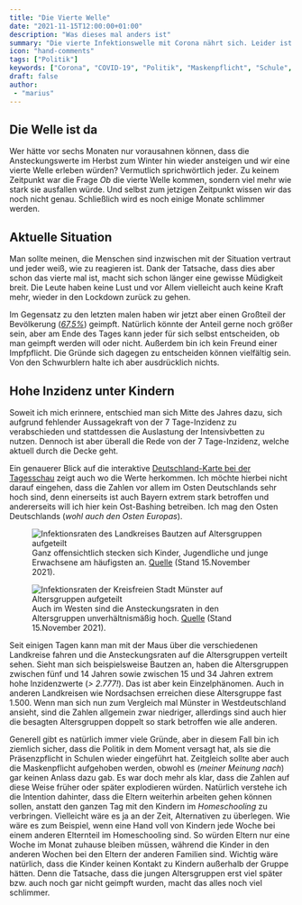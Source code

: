 ```yaml
---
title: "Die Vierte Welle"
date: "2021-11-15T12:00:00+01:00"
description: "Was dieses mal anders ist"
summary: "Die vierte Infektionswelle mit Corona nährt sich. Leider ist noch immer keine Routine rein gekommen und dieses mal ist auch noch einiges anders wie bisher."
icon: "hand-comments"
tags: ["Politik"]
keywords: ["Corona", "COVID-19", "Politik", "Maskenpflicht", "Schule", "Kinder"]
draft: false
author:
 - "marius"
---
```


Die Welle ist da
----------------
Wer hätte vor sechs Monaten nur vorausahnen können, dass die Ansteckungswerte
im Herbst zum Winter hin wieder ansteigen und wir eine vierte Welle erleben
würden? Vermutlich sprichwörtlich jeder. Zu keinem Zeitpunkt war die Frage _Ob_
die vierte Welle kommen, sondern viel mehr wie stark sie ausfallen würde. Und
selbst zum jetzigen Zeitpunkt wissen wir das noch nicht genau. Schließlich
wird es noch einige Monate schlimmer werden.

Aktuelle Situation
------------------
Man sollte meinen, die Menschen sind inzwischen mit der Situation vertraut und
jeder weiß, wie zu reagieren ist. Dank der Tatsache, dass dies aber schon das
vierte mal ist, macht sich schon länger eine gewisse Müdigkeit breit. Die Leute
haben keine Lust und vor Allem vielleicht auch keine Kraft mehr, wieder in den
Lockdown zurück zu gehen.

Im Gegensatz zu den letzten malen haben wir jetzt aber einen Großteil der
Bevölkerung (_[67,5%](https://www.tagesschau.de/inland/coronavirus-karte-deutschland-101.html)_)
geimpft. Natürlich könnte der Anteil gerne noch größer sein, aber am Ende
des Tages kann jeder für sich selbst entscheiden, ob man geimpft werden
will oder nicht. Außerdem bin ich kein Freund einer Impfpflicht. Die Gründe
sich dagegen zu entscheiden können vielfältig sein. Von den Schwurblern halte
ich aber ausdrücklich nichts.

Hohe Inzidenz unter Kindern
---------------------------
Soweit ich mich erinnere, entschied man sich Mitte des Jahres dazu, sich
aufgrund fehlender Aussagekraft von der 7 Tage-Inzidenz zu verabschieden
und stattdessen die Auslastung der Intensivbetten zu nutzen. Dennoch ist
aber überall die Rede von der 7 Tage-Inzidenz, welche aktuell durch die
Decke geht.

Ein genauerer Blick auf die interaktive [Deutschland-Karte bei der Tagesschau](https://www.tagesschau.de/inland/coronavirus-karte-deutschland-101.html)
zeigt auch wo die Werte herkommen. Ich möchte hierbei nicht darauf eingehen,
dass die Zahlen vor allem im Osten Deutschlands sehr hoch sind, denn
einerseits ist auch Bayern extrem stark betroffen und andererseits will ich
hier kein Ost-Bashing betreiben. Ich mag den Osten Deutschlands
(_wohl auch den Osten Europas_).

<figure class="left col3">
    <img title="Inzidenzwerte für Bautzen" alt="Infektionsraten des Landkreises Bautzen auf Altersgruppen aufgeteilt" src="/img/stat_corona_bautzen.webp" />
    <figcaption>Ganz offensichtlich stecken sich Kinder, Jugendliche und junge Erwachsene am häufigsten an. <a href="https://www.tagesschau.de/inland/coronavirus-karte-deutschland-101.html">Quelle</a> (Stand 15.November 2021).</figcaption>
</figure>
<figure class="right col3">
    <img title="Inzidenzwerte für Münster" alt="Infektionsraten der Kreisfreien Stadt Münster auf Altersgruppen aufgeteilt" src="/img/stat_corona_muenster.webp" />
    <figcaption>Auch im Westen sind die Ansteckungsraten in den Altersgruppen unverhältnismäßig hoch. <a href="https://www.tagesschau.de/inland/coronavirus-karte-deutschland-101.html">Quelle</a> (Stand 15.November 2021).</figcaption>
</figure>

Seit einigen Tagen kann man mit der Maus über die verschiedenen Landkreise
fahren und die Ansteckungsraten auf die Altersgruppen verteilt sehen. Sieht
man sich beispielsweise Bautzen an, haben die Altersgruppen zwischen fünf
und 14 Jahren sowie zwischen 15 und 34 Jahren extrem hohe Inzidenzwerte
(_> 2.777!_). Das ist aber kein Einzelphänomen. Auch in anderen Landkreisen
wie Nordsachsen erreichen diese Altersgruppe fast 1.500. Wenn man sich nun
zum Vergleich mal Münster in Westdeutschland ansieht, sind die Zahlen
allgemein zwar niedriger, allerdings sind auch hier die besagten
Altersgruppen doppelt so stark betroffen wie alle anderen.

Generell gibt es natürlich immer viele Gründe, aber in diesem Fall bin ich
ziemlich sicher, dass die Politik in dem Moment versagt hat, als sie die
Präsenzpflicht in Schulen wieder eingeführt hat. Zeitgleich sollte aber auch
die Maskenpflicht aufgehoben werden, obwohl es (_meiner Meinung nach_)
gar keinen Anlass dazu gab. Es war doch mehr als klar, dass die Zahlen auf
diese Weise früher oder später explodieren würden. Natürlich verstehe ich
die Intention dahinter, dass die Eltern weiterhin arbeiten gehen können
sollen, anstatt den ganzen Tag mit den Kindern im _Homeschooling_ zu verbringen.
Vielleicht wäre es ja an der Zeit, Alternativen zu überlegen. Wie wäre es
zum Beispiel, wenn eine Hand voll von Kindern jede Woche bei einem anderen
Elternteil im Homeschooling sind. So würden Eltern nur eine Woche im Monat
zuhause bleiben müssen, während die Kinder in den anderen Wochen bei den
Eltern der anderen Familien sind. Wichtig wäre natürlich, dass die Kinder
keinen Kontakt zu Kindern außerhalb der Gruppe hätten.
Denn die Tatsache, dass die jungen Altersgruppen erst viel später bzw.
auch noch gar nicht geimpft wurden, macht das alles noch viel schlimmer.
